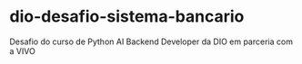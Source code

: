# dio-desafio-sistema-bancario
Desafio do curso de Python AI Backend Developer da DIO em parceria com a VIVO
